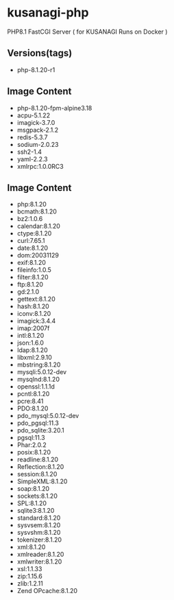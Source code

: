 # kusanagi-php
PHP8.1 FastCGI Server ( for KUSANAGI Runs on Docker )

## Versions(tags)
- php-8.1.20-r1

## Image Content
- php-8.1.20-fpm-alpine3.18
- acpu-5.1.22
- imagick-3.7.0
- msgpack-2.1.2
- redis-5.3.7
- sodium-2.0.23
- ssh2-1.4
- yaml-2.2.3
- xmlrpc:1.0.0RC3

## Image Content
- php:8.1.20
- bcmath:8.1.20
- bz2:1.0.6
- calendar:8.1.20
- ctype:8.1.20
- curl:7.65.1
- date:8.1.20
- dom:20031129
- exif:8.1.20
- fileinfo:1.0.5
- filter:8.1.20
- ftp:8.1.20
- gd:2.1.0
- gettext:8.1.20
- hash:8.1.20
- iconv:8.1.20
- imagick:3.4.4
- imap:2007f
- intl:8.1.20
- json:1.6.0
- ldap:8.1.20
- libxml:2.9.10
- mbstring:8.1.20
- mysqli:5.0.12-dev
- mysqlnd:8.1.20
- openssl:1.1.1d
- pcntl:8.1.20
- pcre:8.41
- PDO:8.1.20
- pdo_mysql:5.0.12-dev
- pdo_pgsql:11.3
- pdo_sqlite:3.20.1
- pgsql:11.3
- Phar:2.0.2
- posix:8.1.20
- readline:8.1.20
- Reflection:8.1.20
- session:8.1.20
- SimpleXML:8.1.20
- soap:8.1.20
- sockets:8.1.20
- SPL:8.1.20
- sqlite3:8.1.20
- standard:8.1.20
- sysvsem:8.1.20
- sysvshm:8.1.20
- tokenizer:8.1.20
- xml:8.1.20
- xmlreader:8.1.20
- xmlwriter:8.1.20
- xsl:1.1.33
- zip:1.15.6
- zlib:1.2.11
- Zend OPcache:8.1.20

